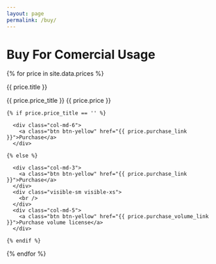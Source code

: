 ```yaml
---
layout: page
permalink: /buy/
---
```


# Buy For Comercial Usage

{% for price in site.data.prices %}

<div class="bs-callout bs-callout-warning">
  <div class="row">
    <div class="col-md-4">
      <p>{{ price.title }}</p>
      <p>{{ price.price_title }} <span class="price_small">{{ price.price }}</span></p>
    </div>
    
    {% if price.price_title == '' %}

      <div class="col-md-6">
        <a class="btn btn-yellow" href="{{ price.purchase_link }}">Purchase</a>
      </div>
    
    {% else %}

      <div class="col-md-3">
        <a class="btn btn-yellow" href="{{ price.purchase_link }}">Purchase</a>
      </div>
      <div class="visible-sm visible-xs">
        <br />
      </div>
      <div class="col-md-5">
        <a class="btn btn-yellow" href="{{ price.purchase_volume_link }}">Purchase volume license</a>
      </div>
    
    {% endif %}

  </div>
</div>

{% endfor %}
